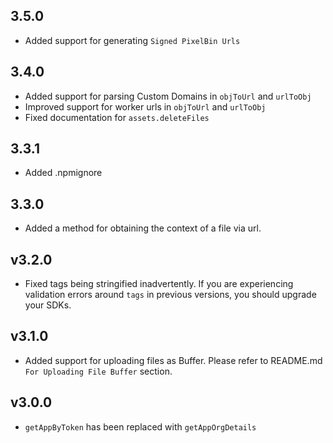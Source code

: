 ## 3.5.0

-   Added support for generating `Signed PixelBin Urls`

## 3.4.0

-   Added support for parsing Custom Domains in `objToUrl` and `urlToObj`
-   Improved support for worker urls in `objToUrl` and `urlToObj`
-   Fixed documentation for `assets.deleteFiles`

## 3.3.1

-   Added .npmignore

## 3.3.0

-   Added a method for obtaining the context of a file via url.

## v3.2.0

-   Fixed tags being stringified inadvertently. If you are experiencing validation errors around `tags` in previous versions, you should upgrade your SDKs.

## v3.1.0

-   Added support for uploading files as Buffer. Please refer to README.md `For Uploading File Buffer` section.

## v3.0.0

-   `getAppByToken` has been replaced with `getAppOrgDetails`
